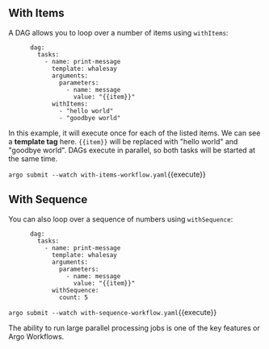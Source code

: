 ## With Items

A DAG allows you to loop over a number of items using `withItems`:

```
      dag:
        tasks:
          - name: print-message
            template: whalesay
            arguments:
              parameters:
                - name: message
                  value: "{{item}}"
            withItems:
              - "hello world"
              - "goodbye world"
```

In this example, it will execute once for each of the listed items. We can see a **template tag** here. `{{item}}` will be replaced with "hello world" and "goodbye world". DAGs execute in parallel, so both tasks will be started at the same time.

`argo submit --watch with-items-workflow.yaml`{{execute}}

## With Sequence

You can also loop over a sequence of numbers using `withSequence`:

```
      dag:
        tasks:
          - name: print-message
            template: whalesay
            arguments:
              parameters:
                - name: message
                  value: "{{item}}"
            withSequence:
              count: 5
```

`argo submit --watch with-sequence-workflow.yaml`{{execute}}

The ability to run large parallel processing jobs is one of the key features or Argo Workflows.